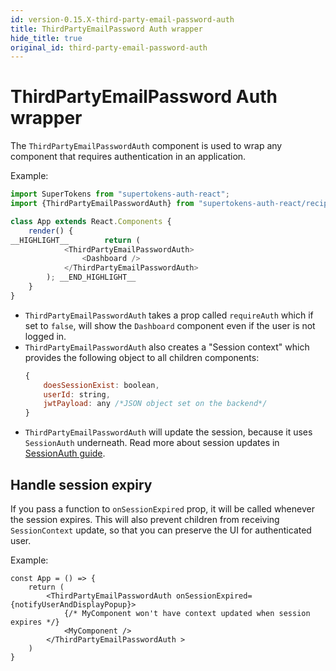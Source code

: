 ```yaml
---
id: version-0.15.X-third-party-email-password-auth
title: ThirdPartyEmailPassword Auth wrapper
hide_title: true
original_id: third-party-email-password-auth
---
```


# ThirdPartyEmailPassword Auth wrapper


The `ThirdPartyEmailPasswordAuth` component is used to wrap any component that requires authentication in an application.


Example: 

```js
import SuperTokens from "supertokens-auth-react";
import {ThirdPartyEmailPasswordAuth} from "supertokens-auth-react/recipe/thirdpartyemailpassword";

class App extends React.Components {
    render() {
__HIGHLIGHT__        return (
            <ThirdPartyEmailPasswordAuth>
                <Dashboard />
            </ThirdPartyEmailPasswordAuth>
        ); __END_HIGHLIGHT__
    }
}
```

- `ThirdPartyEmailPasswordAuth` takes a prop called `requireAuth` which if set to `false`, will show the `Dashboard` component even if the user is not logged in.
- `ThirdPartyEmailPasswordAuth` also creates a "Session context" which provides the following object to all children components:
   ```js
   {
       doesSessionExist: boolean,
       userId: string,
       jwtPayload: any /*JSON object set on the backend*/
   }
   ```
- `ThirdPartyEmailPasswordAuth` will update the session, because it uses `SessionAuth` underneath. Read more about session updates in [SessionAuth guide](../session/session-auth).

## Handle session expiry
If you pass a function to `onSessionExpired` prop, it will be called whenever the session expires. This will also prevent children from receiving `SessionContext` update, so that you can preserve the UI for authenticated user.

Example:
```tsx
const App = () => {
    return (
        <ThirdPartyEmailPasswordAuth onSessionExpired={notifyUserAndDisplayPopup}>
            {/* MyComponent won't have context updated when session expires */}
            <MyComponent />
        </ThirdPartyEmailPasswordAuth >
    )
}
```
